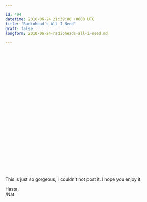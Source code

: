 ```yaml
---

id: 494
datetime: 2010-06-24 21:39:00 +0000 UTC
title: "Radiohead's All I Need"
draft: false
longform: 2010-06-24-radioheads-all-i-need.md

---
```


<object width="640" height="385"><param name="movie" value="http://www.youtube.com/v/Z9IODJdi3GA&hl=en_US&fs=1&"></param><param name="allowFullScreen" value="true"></param><param name="allowscriptaccess" value="always"></param><embed src="http://www.youtube.com/v/Z9IODJdi3GA&hl=en_US&fs=1&" type="application/x-shockwave-flash" allowscriptaccess="always" allowfullscreen="true" width="640" height="385"></embed></object>

This is just so gorgeous, I couldn't not post it. I hope you enjoy it.

Hasta,  
/Nat

